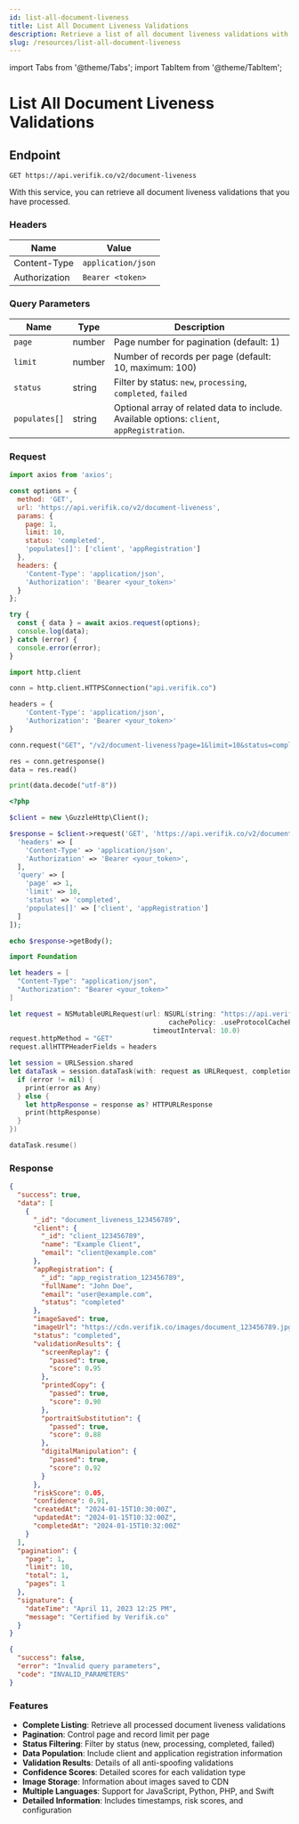 ```yaml
---
id: list-all-document-liveness
title: List All Document Liveness Validations
description: Retrieve a list of all document liveness validations with optional filtering and pagination
slug: /resources/list-all-document-liveness
---
```


import Tabs from '@theme/Tabs';
import TabItem from '@theme/TabItem';

# List All Document Liveness Validations

## Endpoint

```
GET https://api.verifik.co/v2/document-liveness
```

With this service, you can retrieve all document liveness validations that you have processed.

### Headers

| Name          | Value              |
| ------------- | ------------------ |
| Content-Type  | `application/json` |
| Authorization | `Bearer <token>`   |

### Query Parameters

| Name          | Type    | Description                                                                                    |
| ------------- | ------- | ---------------------------------------------------------------------------------------------- |
| `page`        | number  | Page number for pagination (default: 1)                                                       |
| `limit`       | number  | Number of records per page (default: 10, maximum: 100)                                            |
| `status`      | string  | Filter by status: `new`, `processing`, `completed`, `failed`                                  |
| `populates[]` | string  | Optional array of related data to include. Available options: `client`, `appRegistration`.    |

### Request

<Tabs>
  <TabItem value="javascript" label="JavaScript">

```javascript
import axios from 'axios';

const options = {
  method: 'GET',
  url: 'https://api.verifik.co/v2/document-liveness',
  params: {
    page: 1,
    limit: 10,
    status: 'completed',
    'populates[]': ['client', 'appRegistration']
  },
  headers: {
    'Content-Type': 'application/json',
    'Authorization': 'Bearer <your_token>'
  }
};

try {
  const { data } = await axios.request(options);
  console.log(data);
} catch (error) {
  console.error(error);
}
```

  </TabItem>
  <TabItem value="python" label="Python">

```python
import http.client

conn = http.client.HTTPSConnection("api.verifik.co")

headers = {
    'Content-Type': 'application/json',
    'Authorization': 'Bearer <your_token>'
}

conn.request("GET", "/v2/document-liveness?page=1&limit=10&status=completed&populates[]=client&populates[]=appRegistration", headers=headers)

res = conn.getresponse()
data = res.read()

print(data.decode("utf-8"))
```

  </TabItem>
  <TabItem value="php" label="PHP">

```php
<?php

$client = new \GuzzleHttp\Client();

$response = $client->request('GET', 'https://api.verifik.co/v2/document-liveness', [
  'headers' => [
    'Content-Type' => 'application/json',
    'Authorization' => 'Bearer <your_token>',
  ],
  'query' => [
    'page' => 1,
    'limit' => 10,
    'status' => 'completed',
    'populates[]' => ['client', 'appRegistration']
  ]
]);

echo $response->getBody();
```

  </TabItem>
  <TabItem value="swift" label="Swift">

```swift
import Foundation

let headers = [
  "Content-Type": "application/json",
  "Authorization": "Bearer <your_token>"
]

let request = NSMutableURLRequest(url: NSURL(string: "https://api.verifik.co/v2/document-liveness?page=1&limit=10&status=completed&populates[]=client&populates[]=appRegistration")! as URL,
                                        cachePolicy: .useProtocolCachePolicy,
                                    timeoutInterval: 10.0)
request.httpMethod = "GET"
request.allHTTPHeaderFields = headers

let session = URLSession.shared
let dataTask = session.dataTask(with: request as URLRequest, completionHandler: { (data, response, error) -> Void in
  if (error != nil) {
    print(error as Any)
  } else {
    let httpResponse = response as? HTTPURLResponse
    print(httpResponse)
  }
})

dataTask.resume()
```

  </TabItem>
</Tabs>

### Response

<Tabs>
  <TabItem value="200" label="200">

```json
{
  "success": true,
  "data": [
    {
      "_id": "document_liveness_123456789",
      "client": {
        "_id": "client_123456789",
        "name": "Example Client",
        "email": "client@example.com"
      },
      "appRegistration": {
        "_id": "app_registration_123456789",
        "fullName": "John Doe",
        "email": "user@example.com",
        "status": "completed"
      },
      "imageSaved": true,
      "imageUrl": "https://cdn.verifik.co/images/document_123456789.jpg",
      "status": "completed",
      "validationResults": {
        "screenReplay": {
          "passed": true,
          "score": 0.95
        },
        "printedCopy": {
          "passed": true,
          "score": 0.90
        },
        "portraitSubstitution": {
          "passed": true,
          "score": 0.88
        },
        "digitalManipulation": {
          "passed": true,
          "score": 0.92
        }
      },
      "riskScore": 0.05,
      "confidence": 0.91,
      "createdAt": "2024-01-15T10:30:00Z",
      "updatedAt": "2024-01-15T10:32:00Z",
      "completedAt": "2024-01-15T10:32:00Z"
    }
  ],
  "pagination": {
    "page": 1,
    "limit": 10,
    "total": 1,
    "pages": 1
  },
  "signature": {
    "dateTime": "April 11, 2023 12:25 PM",
    "message": "Certified by Verifik.co"
  }
}
```

  </TabItem>
  <TabItem value="400" label="400">

```json
{
  "success": false,
  "error": "Invalid query parameters",
  "code": "INVALID_PARAMETERS"
}
```

  </TabItem>
</Tabs>

### Features

- **Complete Listing**: Retrieve all processed document liveness validations
- **Pagination**: Control page and record limit per page
- **Status Filtering**: Filter by status (new, processing, completed, failed)
- **Data Population**: Include client and application registration information
- **Validation Results**: Details of all anti-spoofing validations
- **Confidence Scores**: Detailed scores for each validation type
- **Image Storage**: Information about images saved to CDN
- **Multiple Languages**: Support for JavaScript, Python, PHP, and Swift
- **Detailed Information**: Includes timestamps, risk scores, and configuration
